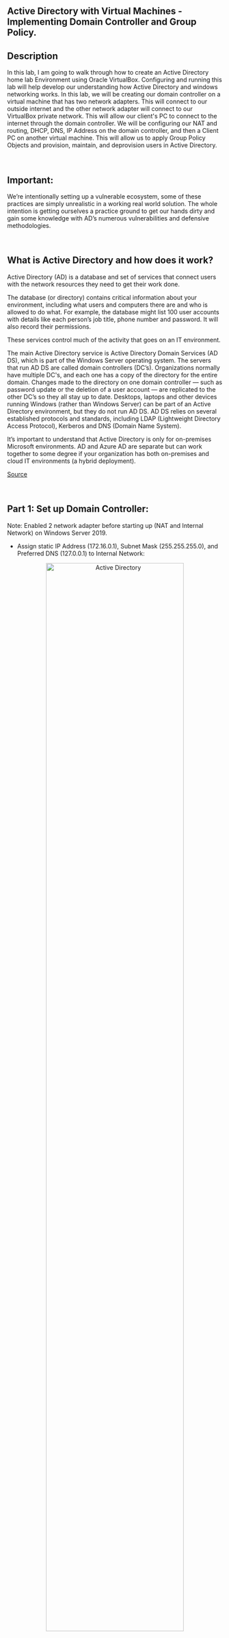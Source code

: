 ## Active Directory with Virtual Machines - Implementing Domain Controller and Group Policy.

## Description
In this lab, I am going to walk through how to create an Active Directory home lab Environment using Oracle VirtualBox. Configuring and running this lab will help develop our understanding how Active Directory and windows networking works. In this lab, we will be creating our domain controller on a virtual machine that has two network adapters. This will connect to our outside internet and the other network adapter will connect to our VirtualBox private network. This will allow our client's PC to connect to the internet through the domain controller. We will be configuring our NAT and routing, DHCP, DNS, IP Address on the domain controller, and then a Client PC on another virtual machine. This will allow us to apply Group Policy Objects and provision, maintain, and deprovision users in Active Directory.

<br>

## Important:

We’re intentionally setting up a vulnerable ecosystem, some of these practices are simply unrealistic in a working real world solution.
The whole intention is getting ourselves a practice ground to get our hands dirty and gain some knowledge with AD’s numerous vulnerabilities and defensive methodologies.
  
<br>

## What is Active Directory and how does it work?

Active Directory (AD) is a database and set of services that connect users with the network resources they need to get their work done.

The database (or directory) contains critical information about your environment, including what users and computers there are and who is allowed to do what. For example, the database might list 100 user accounts with details like each person’s job title, phone number and password. It will also record their permissions.

These services control much of the activity that goes on an IT environment.

The main Active Directory service is Active Directory Domain Services (AD DS), which is part of the Windows Server operating system. The servers that run AD DS are called domain controllers (DC’s). Organizations normally have multiple DC's, and each one has a copy of the directory for the entire domain. Changes made to the directory on one domain controller — such as password update or the deletion of a user account — are replicated to the other DC’s so they all stay up to date. Desktops, laptops and other devices running Windows (rather than Windows Server) can be part of an Active Directory environment, but they do not run AD DS. AD DS relies on several established protocols and standards, including LDAP (Lightweight Directory Access Protocol), Kerberos and DNS (Domain Name System).

It’s important to understand that Active Directory is only for on-premises Microsoft environments. AD and Azure AD are separate but can work together to some degree if your organization has both on-premises and cloud IT environments (a hybrid deployment).

</p>

[Source](https://www.quest.com/solutions/active-directory/what-is-active-directory.aspx#:~:text=Active%20Directory%20(AD)%20is%20a,who%27s%20allowed%20to%20do%20what.)

<br>

## Part 1: Set up Domain Controller:
Note: Enabled 2 network adapter before starting up (NAT and Internal Network) on Windows Server 2019. <br/>
- Assign static IP Address (172.16.0.1), Subnet Mask (255.255.255.0), and Preferred DNS (127.0.0.1) to Internal Network:  <br/>
<p align="center">
<img src="https://imgur.com/ADSxZOl.png" height="80%" width="80%" alt="Active Directory"/>

- Add Features and Roles: Active Directory Domain Services, then promote to Domain Controller. 
<p align="center"> 
<img src="https://imgur.com/xl1leju.png" height="80%" width="80%" alt="Active Directory"/>
<br />
<br />

## Configure Networks (Remote Access and DHCP Server):
- Add Roles and Feature "Remote Access", then add feature "Routing" and "DirectAccess and VPN (RAS)", then Install. Configure and Enable Routing and Remote Access, Select "NAT", then Select Internet, Finish Configuration: <br>
<p align="center">
<img src="https://imgur.com/dpwGi5s.png" height="80%" width="80%" alt="Active Directory"/>

- Install DHCP Server in Add Roles and Feature, then Configure (Create New Scope in IPv4):<br/>
Scope Name: 172.16.0.100-200<br>
Configure Start (172.16.0.100) and End (172.16.0.200) IP Address, and Subnet Mask (255.255.255.0):<br/>
<p align="center">
<img src="https://imgur.com/RhyBLK9.png" height="80%" width="80%" alt="Active Directory"/>

- Set Lease Duration (3 days for this Lab):<br/>
- Add IP Address to Router (Default Gateway), then authorize:<br/>
<p align="center">
<img src="https://imgur.com/G7zu3DE.png" height="80%" width="80%" alt="Active Directory"/>
<br />
<br />


## Create new Windows 10 Virtual Machine and join Domain:
- Set up Windows 10 (New VM), Verify IP Address for 172.16.0.100 on Command Prompt and domain join workstation.
<p align="center">
<img src="https://imgur.com/D5NEYXr.png" height="80%" width="80%" alt="Active Directory"/>

- Results: Verify Address Lease to Client1 on Domain Controller.
 <p align="center">
<img src="https://imgur.com/STMkoaG.png" height="80%" width="80%" alt="Active Directory"/>
<br />


## Part 2: Apply and Configuring Group Policy Objects for Software Deployment (Google Chrome, Slack, Zoom and Microsoft Teams)
- Create Security Group "Software Deployment" under Users in AD, then add PC workstations as members (in this case, its "Client1"):
<p align="center">
<img src="https://imgur.com/H6uJWBd.png" height="80%" width="80%" alt="Active Directory"/>

- Make new file called "Software" with MSI installers files and share folders with "Authenticated Users". Give permission for "Full" control. Then add Security Group "Software Deployment" to security tab:
<p align="center">
<img src="https://imgur.com/wsAFBpN.png" height="80%" width="80%" alt="Active Directory"/>

- Create Group Policy Object in Domain, edit, go to Computer Configuration -> Policies -> Software Settings -> Software Installation. Then right click new packages on Software Installation, then find MSI installer files, open, then add them in:
<p align="center">
<img src="https://imgur.com/LIWFuVR.png" height="80%" width="80%" alt="Active Directory"/>

- Remove "Authenticated Users" in "Security Filtering", then add Security Group, "Software Deployment":
<p align="center">
<img src="https://imgur.com/orGCgEh.png" height="80%" width="80%" alt="Active Directory"/>

- Run "gpupdate /force" in Command Prompt and on Domain Controller and workstation to verify software installation:
<p align="center">
<img src="https://imgur.com/Ijct63B.png" height="80%" width="80%" alt="Active Directory"/>

- Continue placing Group Policies as you see fit.

- For Example: Enforce Windows Defender Firewall, Event Log, Local Policies, Account Policy, Windows Settings, Network, Mapped Drives, and etc.
<br/>

<p align="center">
Example: Desktop Background Change.
<img src="https://imgur.com/KWQ6awT.png" height="80%" width="80%" alt="Active Directory"/>
<br />
<br />
 
 
<!--
 ```diff
- text in red
+ text in green
! text in orange
# text in gray
@@ text in purple (and bold)@@

